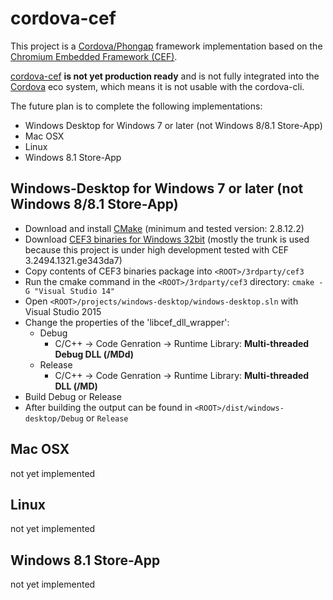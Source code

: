 # cordova-cef #
This project is a [Cordova/Phongap](http://cordova.apache.org "Cordova") framework implementation based on the [Chromium Embedded Framework (CEF)](https://code.google.com/p/chromiumembedded "Chromium Embedded Framework (CEF)").

[cordova-cef](https://github.com/hsimpson/cordova-cef "cordova-cef") **is not yet production ready** and is not fully integrated into the [Cordova](http://cordova.apache.org "Cordova") eco system, which means it is not usable with the cordova-cli.

The future plan is to complete the following implementations:

- Windows Desktop for Windows 7 or later (not Windows 8/8.1 Store-App)
- Mac OSX
- Linux
- Windows 8.1 Store-App


## Windows-Desktop for Windows 7 or later (not Windows 8/8.1 Store-App) ##
- Download and install [CMake](http://www.cmake.org/) (minimum and tested version: 2.8.12.2)
- Download [CEF3 binaries for Windows 32bit](http://cefbuilds.com "CEF3 binaries for Windows") (mostly the trunk is used because this project is under high development tested with CEF 3.2494.1321.ge343da7)
- Copy contents of CEF3 binaries package into `<ROOT>/3rdparty/cef3`
- Run the cmake command in the `<ROOT>/3rdparty/cef3` directory: `cmake -G "Visual Studio 14"`
- Open `<ROOT>/projects/windows-desktop/windows-desktop.sln` with Visual Studio 2015
- Change the properties of the 'libcef_dll_wrapper':
    - Debug
        - C/C++ -> Code Genration -> Runtime Library: **Multi-threaded Debug DLL (/MDd)**
    - Release
        - C/C++ -> Code Genration -> Runtime Library: **Multi-threaded DLL (/MD)**
- Build Debug or Release
- After building the output can be found in `<ROOT>/dist/windows-desktop/Debug` or `Release`


## Mac OSX ##
not yet implemented


## Linux ##
not yet implemented


## Windows 8.1 Store-App
not yet implemented
